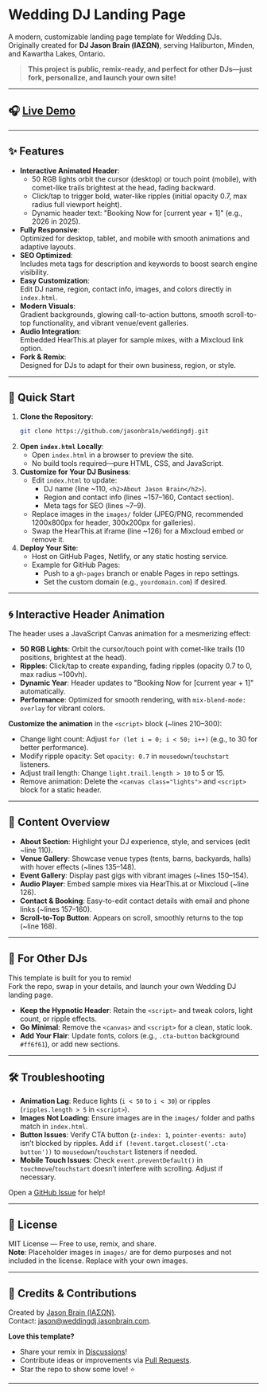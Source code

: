 # Wedding DJ Landing Page

A modern, customizable landing page template for Wedding DJs.  
Originally created for **DJ Jason Brain (ΙΑΣΩΝ)**, serving Haliburton, Minden, and Kawartha Lakes, Ontario.

> **This project is public, remix-ready, and perfect for other DJs—just fork, personalize, and launch your own site!**

---

## 🎧 [Live Demo](https://weddingdj.jasonbrain.com/)

---

## ✨ Features

- **Interactive Animated Header**:  
  - 50 RGB lights orbit the cursor (desktop) or touch point (mobile), with comet-like trails brightest at the head, fading backward.
  - Click/tap to trigger bold, water-like ripples (initial opacity 0.7, max radius full viewport height).
  - Dynamic header text: "Booking Now for [current year + 1]" (e.g., 2026 in 2025).
- **Fully Responsive**:  
  Optimized for desktop, tablet, and mobile with smooth animations and adaptive layouts.
- **SEO Optimized**:  
  Includes meta tags for description and keywords to boost search engine visibility.
- **Easy Customization**:  
  Edit DJ name, region, contact info, images, and colors directly in `index.html`.
- **Modern Visuals**:  
  Gradient backgrounds, glowing call-to-action buttons, smooth scroll-to-top functionality, and vibrant venue/event galleries.
- **Audio Integration**:  
  Embedded HearThis.at player for sample mixes, with a Mixcloud link option.
- **Fork & Remix**:  
  Designed for DJs to adapt for their own business, region, or style.

---

## 🚀 Quick Start

1. **Clone the Repository**:
   ```sh
   git clone https://github.com/jasonbra1n/weddingdj.git
   ```
2. **Open `index.html` Locally**:
   - Open `index.html` in a browser to preview the site.
   - No build tools required—pure HTML, CSS, and JavaScript.
3. **Customize for Your DJ Business**:
   - Edit `index.html` to update:
     - DJ name (line ~110, `<h2>About Jason Brain</h2>`).
     - Region and contact info (lines ~157–160, Contact section).
     - Meta tags for SEO (lines ~7–9).
   - Replace images in the `images/` folder (JPEG/PNG, recommended 1200x800px for header, 300x200px for galleries).
   - Swap the HearThis.at iframe (line ~126) for a Mixcloud embed or remove it.
4. **Deploy Your Site**:
   - Host on GitHub Pages, Netlify, or any static hosting service.
   - Example for GitHub Pages:
     - Push to a `gh-pages` branch or enable Pages in repo settings.
     - Set the custom domain (e.g., `yourdomain.com`) if desired.

---

## 🌀 Interactive Header Animation

The header uses a JavaScript Canvas animation for a mesmerizing effect:
- **50 RGB Lights**: Orbit the cursor/touch point with comet-like trails (10 positions, brightest at the head).
- **Ripples**: Click/tap to create expanding, fading ripples (opacity 0.7 to 0, max radius ~100vh).
- **Dynamic Year**: Header updates to "Booking Now for [current year + 1]" automatically.
- **Performance**: Optimized for smooth rendering, with `mix-blend-mode: overlay` for vibrant colors.

**Customize the animation** in the `<script>` block (~lines 210–300):
- Change light count: Adjust `for (let i = 0; i < 50; i++)` (e.g., to 30 for better performance).
- Modify ripple opacity: Set `opacity: 0.7` in `mousedown`/`touchstart` listeners.
- Adjust trail length: Change `light.trail.length > 10` to 5 or 15.
- Remove animation: Delete the `<canvas class="lights">` and `<script>` block for a static header.

---

## 📸 Content Overview

- **About Section**: Highlight your DJ experience, style, and services (edit ~line 110).
- **Venue Gallery**: Showcase venue types (tents, barns, backyards, halls) with hover effects (~lines 135–148).
- **Event Gallery**: Display past gigs with vibrant images (~lines 150–154).
- **Audio Player**: Embed sample mixes via HearThis.at or Mixcloud (~line 126).
- **Contact & Booking**: Easy-to-edit contact details with email and phone links (~lines 157–160).
- **Scroll-to-Top Button**: Appears on scroll, smoothly returns to the top (~line 168).

---

## 🔀 For Other DJs

This template is built for you to remix!  
Fork the repo, swap in your details, and launch your own Wedding DJ landing page.

- **Keep the Hypnotic Header**: Retain the `<script>` and tweak colors, light count, or ripple effects.
- **Go Minimal**: Remove the `<canvas>` and `<script>` for a clean, static look.
- **Add Your Flair**: Update fonts, colors (e.g., `.cta-button` background `#ff6f61`), or add new sections.

---

## 🛠️ Troubleshooting

- **Animation Lag**: Reduce lights (`i < 50` to `i < 30`) or ripples (`ripples.length > 5` in `<script>`).
- **Images Not Loading**: Ensure images are in the `images/` folder and paths match in `index.html`.
- **Button Issues**: Verify CTA button (`z-index: 1`, `pointer-events: auto`) isn’t blocked by ripples. Add `if (!event.target.closest('.cta-button'))` to `mousedown`/`touchstart` listeners if needed.
- **Mobile Touch Issues**: Check `event.preventDefault()` in `touchmove`/`touchstart` doesn’t interfere with scrolling. Adjust if necessary.

Open a [GitHub Issue](https://github.com/jasonbra1n/weddingdj/issues) for help!

---

## 📄 License

MIT License — Free to use, remix, and share.  
**Note**: Placeholder images in `images/` are for demo purposes and not included in the license. Replace with your own images.

---

## 👋 Credits & Contributions

Created by [Jason Brain (ΙΑΣΩΝ)](https://jasonbrain.com).  
Contact: [jason@weddingdj.jasonbrain.com](mailto:jason@weddingdj.jasonbrain.com).

**Love this template?**  
- Share your remix in [Discussions](https://github.com/jasonbra1n/weddingdj/discussions)!
- Contribute ideas or improvements via [Pull Requests](https://github.com/jasonbra1n/weddingdj/pulls).
- Star the repo to show some love! ⭐

---

